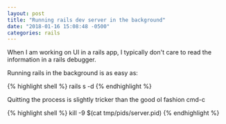 ```yaml
---
layout: post
title: "Running rails dev server in the background"
date: "2018-01-16 15:08:48 -0500"
categories: rails
---
```


When I am working on UI in a rails app, I typically don't care to read the information in a rails debugger.

Running rails in the background is as easy as:

{% highlight shell %}
rails s -d
{% endhighlight %}

Quitting the process is slightly tricker than the good ol fashion cmd-c

{% highlight shell %}
kill -9 $(cat tmp/pids/server.pid)
{% endhighlight %}
